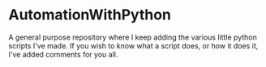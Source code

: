 # AutomationWithPython

A general purpose repository where I keep adding the various little python scripts I've made. If you wish to know what a script does, or how it does it, I've added comments for you all. 
